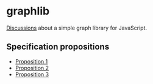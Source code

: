 # graphlib

[Discussions](https://github.com/medialab/graphlib/issues) about a simple graph library for JavaScript.

## Specification propositions

* [Proposition 1](/specs/proposition1.md)
* [Proposition 2](/specs/proposition2.md)
* [Proposition 3](/specs/proposition3.md)
